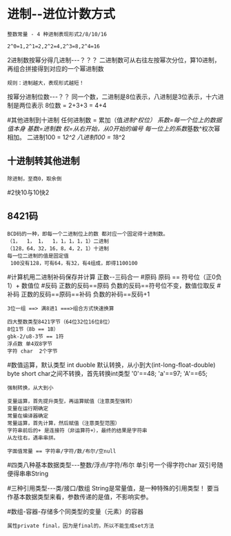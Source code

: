 # 进制--进位计数方式
    整数常量 - 4 种进制表现形式2/8/10/16

    2^0=1,2^1=2,2^2=4,2^3=8,2^4=16
   2进制数按幂分得几进制---？？？
        二进制数可从右往左按幂次分位，算10进制，
        再组合拼接得到对应的一个幂进制数
        
    规则：进制越大，表现形式越短！
   按幂分进制位数---？？
    同一个数，二进制是8位表示，八进制是3位表示，十六进制是两位表示
    8位数 = 2+3+3 = 4+4
    
#其他进制到十进制
    任何进制数 = 累加（值*进制^权位）
    系数=每一个位上的数据值本身
    基数=进制数
    权=从右开始，从0开始的编号
    每一位上的系数*基数^权次幂相加。
    二进制100 = 1*2^2
    八进制100 = 1*8^2
    
##    十进制转其他进制
    除进制，至商0，取余倒
    
    
#2快10与10快2
## 8421码
    BCD码的一种，即每一个二进制位上的数 都对应一个固定得十进制数。
    （1，  1， 1，  1，1，1，1，1）二进制
    （128，64，32，16，8，4，2，1）十进制
    每一位二进制的值是固定值
     100没有128，可有64，有32，有4组成，即得1100100
       
#计算机用二进制补码保存并计算
    正数--三码合一
#原码
    原码 == 符号位（正0负1）+ 数值位
#反码
    正数的反码==原码
    负数的反码==符号位不变，数值位取反
#补码
    正数的反码==原码==补码
    负数的补码==反码+1  
          
    3位一组 ==> 满8进1 ===>组合方式快速换算
    
    四大整数类型8421字节（64位32位16位8位）
    8位1节（8b == 1B）
    gbk-2/u8-3节 == 1符
    浮点数 单4双8字节
    字符 char  2个字节
    
#数值运算，默认类型 int duoble
    默认转换，从小到大(int-long-float-double)
    byte short char之间不转换，首先转换int类型
    '0'==48; 'a'==97; 'A'==65;
    
    强制转换，从大到小
    
    变量运算，首先提升类型，再运算赋值（注意类型强转）
    变量在运行期确定
    常量在编译器确定
    常量运算，首先计算，然后赋值（注意类型范围）
    字符串前后的+ 是连接符（非运算符+），最终的结果是字符串
    从左往右，遇串串拼。
    
    字面值常量 == 字符串/字符/数/布尔/空null
    
#四类八种基本数据类型---整数/浮点/字符/布尔
    单引号一个得字符char
    双引号随便得串串String
    
#三种引用类型---类/接口/数组
    String是常量值，是一种特殊的引用类型！
    要当作基本数据类型来看，参数传递的是值，不影响实参。    
        
#数组-容器-存储多个同类型的变量（元素）的容器

    属性private final，因为是final的，所以不能生成set方法

